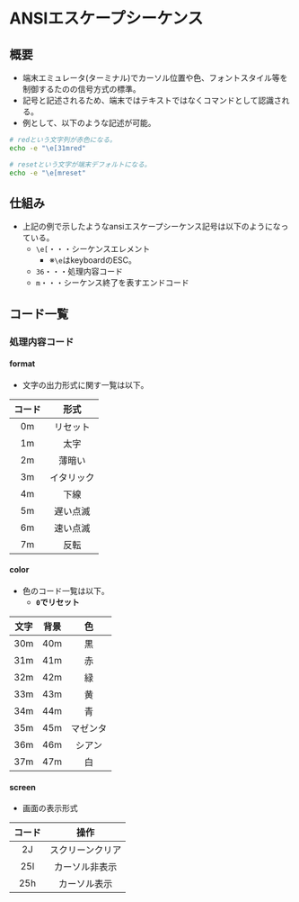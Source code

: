# ANSIエスケープシーケンス

## 概要
- 端末エミュレータ(ターミナル)でカーソル位置や色、フォントスタイル等を制御するたのの信号方式の標準。
- 記号と記述されるため、端末ではテキストではなくコマンドとして認識される。
- 例として、以下のような記述が可能。

```bash
# redという文字列が赤色になる。
echo -e "\e[31mred"

# resetという文字が端末デフォルトになる。
echo -e "\e[mreset"
```

## 仕組み
- 上記の例で示したようなansiエスケープシーケンス記号は以下のようになっている。
  - `\e[`・・・シーケンスエレメント
    - ※`\e`はkeyboardのESC。
  - `36`・・・処理内容コード
  - `m`・・・シーケンス終了を表すエンドコード

## コード一覧

### 処理内容コード

#### format
- 文字の出力形式に関す一覧は以下。

|コード|形式|
|:---:|:---:|
|0m|リセット|
|1m|太字|
|2m|薄暗い|
|3m|イタリック|
|4m|下線|
|5m|遅い点滅|
|6m|速い点滅|
|7m|反転|

#### color
- 色のコード一覧は以下。
  - **`0`でリセット**

|文字|背景|色|
|:---:|:---:|:---:|
|30m|40m|黒|
|31m|41m|赤|
|32m|42m|緑|
|33m|43m|黄|
|34m|44m|青|
|35m|45m|マゼンタ|
|36m|46m|シアン|
|37m|47m|白|

#### screen
- 画面の表示形式

|コード|操作|
|:---:|:---:|
|2J|スクリーンクリア|
|25l|カーソル非表示|
|25h|カーソル表示|
